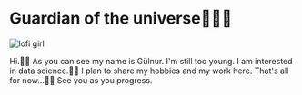 # Guardian of the universe👩🏻‍💻
![lofi girl](https://1.bp.blogspot.com/-bJSS3q-TbDg/XiCpQG33YbI/AAAAAAAAA5Q/NHSVmU_dtF48nwgbHh9D5V3hnWRbdHcoACLcBGAsYHQ/s1600/original%2B%25281%2529.gif
)

Hi.👋🏼 As you can see my name is Gülnur. I'm still too young. I am interested in data science.🧙‍♀️ I plan to share my hobbies and my work here. That's all for now...🤙🏻 See you as you progress.
